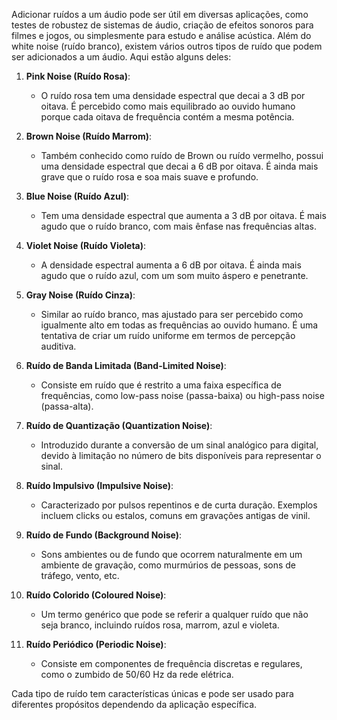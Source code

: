 Adicionar ruídos a um áudio pode ser útil em diversas aplicações, como testes de robustez de sistemas de áudio, criação de efeitos sonoros para filmes e jogos, ou simplesmente para estudo e análise acústica. Além do white noise (ruído branco), existem vários outros tipos de ruído que podem ser adicionados a um áudio. Aqui estão alguns deles:

1. **Pink Noise (Ruído Rosa)**:
   - O ruído rosa tem uma densidade espectral que decai a 3 dB por oitava. É percebido como mais equilibrado ao ouvido humano porque cada oitava de frequência contém a mesma potência.

2. **Brown Noise (Ruído Marrom)**:
   - Também conhecido como ruído de Brown ou ruído vermelho, possui uma densidade espectral que decai a 6 dB por oitava. É ainda mais grave que o ruído rosa e soa mais suave e profundo.

3. **Blue Noise (Ruído Azul)**:
   - Tem uma densidade espectral que aumenta a 3 dB por oitava. É mais agudo que o ruído branco, com mais ênfase nas frequências altas.

4. **Violet Noise (Ruído Violeta)**:
   - A densidade espectral aumenta a 6 dB por oitava. É ainda mais agudo que o ruído azul, com um som muito áspero e penetrante.

5. **Gray Noise (Ruído Cinza)**:
   - Similar ao ruído branco, mas ajustado para ser percebido como igualmente alto em todas as frequências ao ouvido humano. É uma tentativa de criar um ruído uniforme em termos de percepção auditiva.

6. **Ruído de Banda Limitada (Band-Limited Noise)**:
   - Consiste em ruído que é restrito a uma faixa específica de frequências, como low-pass noise (passa-baixa) ou high-pass noise (passa-alta).

7. **Ruído de Quantização (Quantization Noise)**:
   - Introduzido durante a conversão de um sinal analógico para digital, devido à limitação no número de bits disponíveis para representar o sinal.

8. **Ruído Impulsivo (Impulsive Noise)**:
   - Caracterizado por pulsos repentinos e de curta duração. Exemplos incluem clicks ou estalos, comuns em gravações antigas de vinil.

9. **Ruído de Fundo (Background Noise)**:
   - Sons ambientes ou de fundo que ocorrem naturalmente em um ambiente de gravação, como murmúrios de pessoas, sons de tráfego, vento, etc.

10. **Ruído Colorido (Coloured Noise)**:
    - Um termo genérico que pode se referir a qualquer ruído que não seja branco, incluindo ruídos rosa, marrom, azul e violeta.

11. **Ruído Periódico (Periodic Noise)**:
    - Consiste em componentes de frequência discretas e regulares, como o zumbido de 50/60 Hz da rede elétrica.

Cada tipo de ruído tem características únicas e pode ser usado para diferentes propósitos dependendo da aplicação específica.